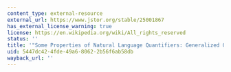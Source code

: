 ```yaml
---
content_type: external-resource
external_url: https://www.jstor.org/stable/25001867
has_external_license_warning: true
license: https://en.wikipedia.org/wiki/All_rights_reserved
status: ''
title: '"Some Properties of Natural Language Quantifiers: Generalized Quantifier Theory."'
uid: 5447dc42-4fde-49a6-8062-2b56f6ab58db
wayback_url: ''
---
```

